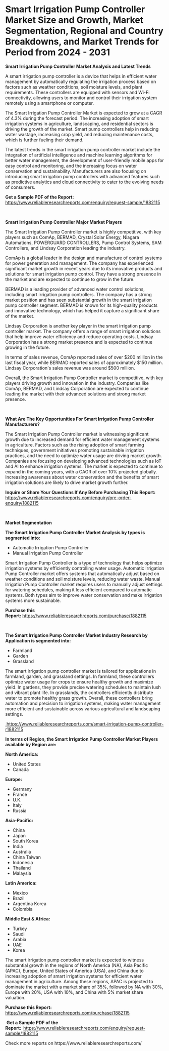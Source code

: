 <p><h1>Smart Irrigation Pump Controller Market Size and Growth, Market Segmentation, Regional and Country Breakdowns, and Market Trends for Period from 2024 -  2031</h1></p><p><strong>Smart Irrigation Pump Controller Market Analysis and Latest Trends</strong></p>
<p><p>A smart irrigation pump controller is a device that helps in efficient water management by automatically regulating the irrigation process based on factors such as weather conditions, soil moisture levels, and plant requirements. These controllers are equipped with sensors and Wi-Fi connectivity, allowing users to monitor and control their irrigation system remotely using a smartphone or computer.</p><p>The Smart Irrigation Pump Controller Market is expected to grow at a CAGR of 4.3% during the forecast period. The increasing adoption of smart irrigation systems in agriculture, landscaping, and residential sectors is driving the growth of the market. Smart pump controllers help in reducing water wastage, increasing crop yield, and reducing maintenance costs, which is further fueling their demand.</p><p>The latest trends in the smart irrigation pump controller market include the integration of artificial intelligence and machine learning algorithms for better water management, the development of user-friendly mobile apps for easy control and monitoring, and the increasing focus on water conservation and sustainability. Manufacturers are also focusing on introducing smart irrigation pump controllers with advanced features such as predictive analytics and cloud connectivity to cater to the evolving needs of consumers.</p></p>
<p><strong>Get a Sample PDF of the Report:&nbsp;</strong> <a href="https://www.reliableresearchreports.com/enquiry/request-sample/1882115">https://www.reliableresearchreports.com/enquiry/request-sample/1882115</a></p>
<p>&nbsp;</p>
<p><strong>Smart Irrigation Pump Controller Major Market Players</strong></p>
<p><p>The Smart Irrigation Pump Controller market is highly competitive, with key players such as ComAp, BERMAD, Crystal Solar Energy, Niagara Automations, POWERGUARD CONTROLLERS, Pump Control Systems, SAM Controllers, and Lindsay Corporation leading the industry. </p><p>ComAp is a global leader in the design and manufacture of control systems for power generation and management. The company has experienced significant market growth in recent years due to its innovative products and solutions for smart irrigation pump control. They have a strong presence in the market and are expected to continue to grow in the future.</p><p>BERMAD is a leading provider of advanced water control solutions, including smart irrigation pump controllers. The company has a strong market position and has seen substantial growth in the smart irrigation pump controller segment. BERMAD is known for its high-quality products and innovative technology, which has helped it capture a significant share of the market.</p><p>Lindsay Corporation is another key player in the smart irrigation pump controller market. The company offers a range of smart irrigation solutions that help improve water efficiency and reduce operating costs. Lindsay Corporation has a strong market presence and is expected to continue growing in the future.</p><p>In terms of sales revenue, ComAp reported sales of over $200 million in the last fiscal year, while BERMAD reported sales of approximately $150 million. Lindsay Corporation's sales revenue was around $500 million.</p><p>Overall, the Smart Irrigation Pump Controller market is competitive, with key players driving growth and innovation in the industry. Companies like ComAp, BERMAD, and Lindsay Corporation are expected to continue leading the market with their advanced solutions and strong market presence.</p></p>
<p>&nbsp;</p>
<p><strong>What Are The Key Opportunities For Smart Irrigation Pump Controller Manufacturers?</strong></p>
<p><p>The Smart Irrigation Pump Controller market is witnessing significant growth due to increased demand for efficient water management systems in agriculture. Factors such as the rising adoption of smart farming techniques, government initiatives promoting sustainable irrigation practices, and the need to optimize water usage are driving market growth. Companies are focusing on developing advanced technologies such as IoT and AI to enhance irrigation systems. The market is expected to continue to expand in the coming years, with a CAGR of over 10% projected globally. Increasing awareness about water conservation and the benefits of smart irrigation solutions are likely to drive market growth further.</p></p>
<p><strong>Inquire or Share Your Questions If Any Before Purchasing This Report:</strong> <a href="https://www.reliableresearchreports.com/enquiry/pre-order-enquiry/1882115">https://www.reliableresearchreports.com/enquiry/pre-order-enquiry/1882115</a></p>
<p>&nbsp;</p>
<p><strong>Market Segmentation</strong></p>
<p><strong>The Smart Irrigation Pump Controller Market Analysis by types is segmented into:</strong></p>
<p><ul><li>Automatic Irrigation Pump Controller</li><li>Manual Irrigation Pump Controller</li></ul></p>
<p><p>Smart Irrigation Pump Controller is a type of technology that helps optimize irrigation systems by efficiently controlling water usage. Automatic Irrigation Pump Controller market offers systems that automatically adjust based on weather conditions and soil moisture levels, reducing water waste. Manual Irrigation Pump Controller market requires users to manually adjust settings for watering schedules, making it less efficient compared to automatic systems. Both types aim to improve water conservation and make irrigation systems more sustainable.</p></p>
<p><strong>Purchase this Report:&nbsp;</strong><a href="https://www.reliableresearchreports.com/purchase/1882115">https://www.reliableresearchreports.com/purchase/1882115</a></p>
<p>&nbsp;</p>
<p><strong>The Smart Irrigation Pump Controller Market Industry Research by Application is segmented into:</strong></p>
<p><ul><li>Farmland</li><li>Garden</li><li>Grassland</li></ul></p>
<p><p>The smart irrigation pump controller market is tailored for applications in farmland, garden, and grassland settings. In farmland, these controllers optimize water usage for crops to ensure healthy growth and maximize yield. In gardens, they provide precise watering schedules to maintain lush and vibrant plant life. In grasslands, the controllers efficiently distribute water to promote healthy grass growth. Overall, these controllers bring automation and precision to irrigation systems, making water management more efficient and sustainable across various agricultural and landscaping settings.</p></p>
<p><a href="https://www.reliableresearchreports.com/smart-irrigation-pump-controller-r1882115">&nbsp;https://www.reliableresearchreports.com/smart-irrigation-pump-controller-r1882115</a></p>
<p><strong>In terms of Region, the Smart Irrigation Pump Controller Market Players available by Region are:</strong></p>
<p>
    <p> <strong> North America: </strong>
        <ul>
            <li>United States</li>
            <li>Canada</li>
        </ul>
        </p> 
    <p> <strong> Europe: </strong>
        <ul>
            <li>Germany</li>
            <li>France</li>
            <li>U.K.</li>
            <li>Italy</li>
            <li>Russia</li>
        </ul>
        </p> 
    <p> <strong> Asia-Pacific: </strong>
        <ul>
            <li>China</li>
            <li>Japan</li>
            <li>South Korea</li>
            <li>India</li>
            <li>Australia</li>
            <li>China Taiwan</li>
            <li>Indonesia</li>
            <li>Thailand</li>
            <li>Malaysia</li>
        </ul>
        </p> 
    <p> <strong> Latin America: </strong>
        <ul>
            <li>Mexico</li>
            <li>Brazil</li>
            <li>Argentina Korea</li>
            <li>Colombia</li>
        </ul>
        </p> 
    <p> <strong> Middle East & Africa: </strong>
        <ul>
            <li>Turkey</li>
            <li>Saudi</li>
            <li>Arabia</li>
            <li>UAE</li>
            <li>Korea</li>
        </ul>
    </p>
    </p>
<p><p>The smart irrigation pump controller market is expected to witness substantial growth in the regions of North America (NA), Asia Pacific (APAC), Europe, United States of America (USA), and China due to increasing adoption of smart irrigation systems for efficient water management in agriculture. Among these regions, APAC is projected to dominate the market with a market share of 35%, followed by NA with 30%, Europe with 20%, USA with 10%, and China with 5% market share valuation.</p></p>
<p><strong>Purchase this Report: </strong><a href="https://www.reliableresearchreports.com/purchase/1882115">https://www.reliableresearchreports.com/purchase/1882115</a></p>
<p>&nbsp;<strong>Get a Sample PDF of the Report:&nbsp;&nbsp;</strong><a href="https://www.reliableresearchreports.com/enquiry/request-sample/1882115">https://www.reliableresearchreports.com/enquiry/request-sample/1882115</a></p>
<p><strong></strong></p>
<p>Check more reports on https://www.reliableresearchreports.com/</p>